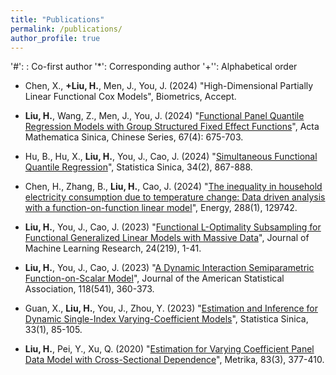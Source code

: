 ```yaml
---
title: "Publications"
permalink: /publications/
author_profile: true
---
```


'#': :  Co-first author
'*': Corresponding author
'+'':  Alphabetical order

- Chen, X., **+Liu, H.**,  Men, J., You, J. (2024) "High-Dimensional Partially Linear Functional Cox Models", Biometrics, Accept.


- **Liu, H.**, Wang, Z., Men, J., You, J. (2024) "[Functional Panel Quantile Regression Models with Group Structured Fixed Effect Functions](https://actamath.cjoe.ac.cn/Jwk_sxxb_cn/CN/10.12386/A20220167)", Acta Mathematica Sinica, Chinese Series, 67(4): 675-703.

- Hu, B., Hu, X., **Liu, H.**, You, J., Cao, J. (2024) "[Simultaneous Functional Quantile Regression](https://www3.stat.sinica.edu.tw/statistica/J34N2/J34N216/J34N216.html)", Statistica Sinica, 34(2), 867-888.

- Chen, H., Zhang, B., **Liu, H.**, Cao, J. (2024) "[The inequality in household electricity consumption due to temperature change: Data driven analysis with a function-on-function linear model](https://www.sciencedirect.com/science/article/pii/S0360544223031365)", Energy, 288(1), 129742.

- **Liu, H.**, You, J., Cao, J. (2023) "[Functional L-Optimality Subsampling for Functional Generalized Linear Models with Massive Data](https://www.jmlr.org/papers/v24/22-0614.html)", Journal of Machine Learning Research, 24(219), 1-41.

- **Liu, H.**, You, J., Cao, J. (2023) "[A Dynamic Interaction Semiparametric Function-on-Scalar Model](https://www.tandfonline.com/doi/full/10.1080/01621459.2021.1933496)", Journal of the American Statistical Association, 118(541), 360-373.

- Guan, X., **Liu, H.**, You, J., Zhou, Y. (2023) "[Estimation and Inference for Dynamic Single-Index Varying-Coefficient Models](https://www3.stat.sinica.edu.tw/statistica/j33n1/J33N104/J33N104.html)", Statistica Sinica, 33(1), 85-105.


- **Liu, H.**, Pei, Y., Xu, Q. (2020) "[Estimation for Varying Coefficient Panel Data Model with Cross-Sectional Dependence](https://link.springer.com/article/10.1007/s00184-019-00739-0)", Metrika, 83(3), 377-410.



